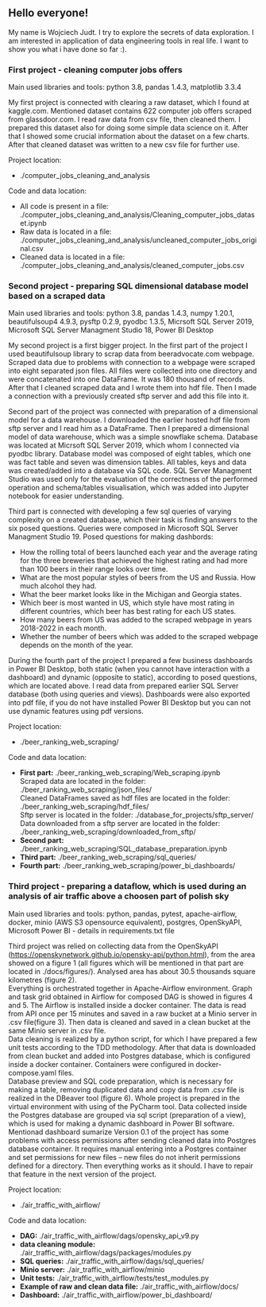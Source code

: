 ## Hello everyone!
My name is Wojciech Judt. I try to explore the secrets of data exploration. I am interested in application of data engineering tools in real life. I want to show you what i have done so far :).

### First project - cleaning computer jobs offers 
Main used libraries and tools: python 3.8, pandas 1.4.3, matplotlib 3.3.4

My first project is connected with clearing a raw dataset, which I found at kaggle.com. Mentioned dataset contains 622 computer job offers scraped from glassdoor.com. I read raw data from csv file, then cleaned them. I prepared this dataset also for doing some simple data science on it. After that I showed some crucial information about the dataset on a few charts. After that cleaned dataset was written to a new csv file for further use.

Project location: 
- ./computer_jobs_cleaning_and_analysis

Code and data location: 
- All code is present in a file: ./computer_jobs_cleaning_and_analysis/Cleaning_computer_jobs_dataset.ipynb
- Raw data is located in a file: ./computer_jobs_cleaning_and_analysis/uncleaned_computer_jobs_original.csv
- Cleaned data is located in a file: ./computer_jobs_cleaning_and_analysis/cleaned_computer_jobs.csv
      
### Second project - preparing SQL dimensional database model based on a scraped data
Main used libraries and tools: python 3.8, pandas 1.4.3, numpy 1.20.1, beautifulsoup4 4.9.3, pysftp 0.2.9, pyodbc 1.3.5, Micrsoft SQL Server 2019, Microsoft SQL Server                                  Managment Studio 18, Power BI Desktop

My second project is a first bigger project. In the first part of the project I used beautifulsoup library to scrap data from beeradvocate.com webpage. Scraped data due to problems with connection to a webpage were scraped into eight separated json files. All files were collected into one directory and were concatenated into one DataFrame. It was 180 thousand of records. After that I cleaned scraped data and I wrote them into hdf file. Then I made a connection with a previously created sftp server and add this file into it.  
  
Second part of the project was connected with preparation of a dimensional model for a data warehouse. I downloaded the earlier hosted hdf file from sftp server and I read him as a DataFrame. Then I prepared a dimensional model of data warehouse, which was a simple snowflake schema. Database was located at Micrsoft SQL Server 2019, which whom I connected via pyodbc library. Database model was composed of eight tables, which one was fact table and seven was dimension tables. All tables, keys and data was created/added into a database via SQL code. SQL Server Managment Studio was used only for the evaluation of the correctness of the performed operation and schema/tables visualisation, which was added into Jupyter notebook for easier understanding.  
  
Third part is connected with developing a few sql queries of varying complexity on a created database, which their task is finding answers to the six posed questions. Queries were composed in Microsoft SQL Server Managment Studio 19. Posed questions for making dashbords:
- How the rolling total of beers launched each year and the average rating for the three breweries that achieved the highest rating and had more than 100 beers in their range looks over time.
- What are the most popular styles of beers from the US and Russia. How much alcohol they had.
- What the beer market looks like in the Michigan and Georgia states.
- Which beer is most wanted in US, which style have most rating in different countries, which beer has best rating for each US states.
- How many beers from US was added to the scraped webpage in years 2018-2022 in each month.
- Whether the number of beers which was added to the scraped webpage depends on the month of the year.  
  
During the fourth part of the project I prepared a few business dashboards in Power BI Desktop, both static (when you cannot have interaction with a dashboard) and dynamic (opposite to static), according to posed questions, which are located above. I read data from prepared earlier SQL Server database (both using queries and views). Dashboards were also exported into pdf file, if you do not have installed Power BI Desktop but you can not use dynamic features using pdf versions.
  
Project location: 
- ./beer_ranking_web_scraping/

Code and data location: 
- **First part:** ./beer_ranking_web_scraping/Web_scraping.ipynb  
Scraped data are located in the folder: ./beer_ranking_web_scraping/json_files/  
Cleaned DataFrames saved as hdf files are located in the folder: ./beer_ranking_web_scraping/hdf_files/  
Sftp server is located in the folder: ./database_for_projects/sftp_server/  
Data downloaded from a sftp server are located in the folder: ./beer_ranking_web_scraping/downloaded_from_sftp/
- **Second part:** ./beer_ranking_web_scraping/SQL_database_preparation.ipynb
- **Third part:** ./beer_ranking_web_scraping/sql_queries/
- **Fourth part:** ./beer_ranking_web_scraping/power_bi_dashboards/

### Third project - preparing a dataflow, which is used during an analysis of air traffic above a choosen part of polish sky
Main used libraries and tools: python, pandas, pytest, apache-airflow, docker, minio (AWS S3 opensource equivalent), postgres, OpenSkyAPI,  Microsoft Power BI - details in requirements.txt file

Third project was relied on collecting data from the OpenSkyAPI (https://openskynetwork.github.io/opensky-api/python.html), from the area showed on a figure 1 (all figures which will be mentioned in that part are located in ./docs/figures/). Analysed area has about 30.5 thousands square kilometres (figure 2).  
Everything is orchestrated together in Apache-Airflow environment. Graph and task grid obtained in Airflow for composed DAG is showed in figures 4 and 5. The Airflow is installed inside a docker container. The data is read from API once per 15 minutes and saved in a raw bucket at a Minio server in .csv file(figure 3). Then data is cleaned and saved in a clean bucket at the same Minio server in .csv file.  
Data cleaning is realized by a python script, for which I have prepared a few unit tests according to the TDD methodology. After that data is downloaded from clean bucket and added into Postgres database, which is configured inside a docker container. Containers were configured in docker-compose.yaml files.  
Database preview and SQL code preparation, which is necessary for making a table, removing duplicated data and copy data from .csv file is realized in the DBeaver tool (figure 6). Whole project is prepared in the virtual environment with using of the PyCharm tool. Data collected inside the Postgres database are grouped via sql script (preparation of a view), which is used for making a dynamic dashboard in Power BI software. Mentionad dashboard sumarize 
Version 0.1 of the project has some problems with access permissions after sending cleaned data into Postgres database container. It requires manual entering into a Postgres container and set permissions for new files – new files do not inherit permissions defined for a directory. Then everything works as it should. I have to repair that feature in the next version of the project. 
  
Project location: 
- ./air_traffic_with_airflow/

Code and data location: 
- **DAG:** ./air_traffic_with_airflow/dags/opensky_api_v9.py  
- **data cleaning module:** ./air_traffic_with_airflow/dags/packages/modules.py  
- **SQL queries:** ./air_traffic_with_airflow/dags/sql_queries/
- **Minio server:** ./air_traffic_with_airflow/minio
- **Unit tests:** ./air_traffic_with_airflow/tests/test_modules.py
- **Example of raw and clean data file:** ./air_traffic_with_airflow/docs/
- **Dashboard:** ./air_traffic_with_airflow/power_bi_dashboard/
